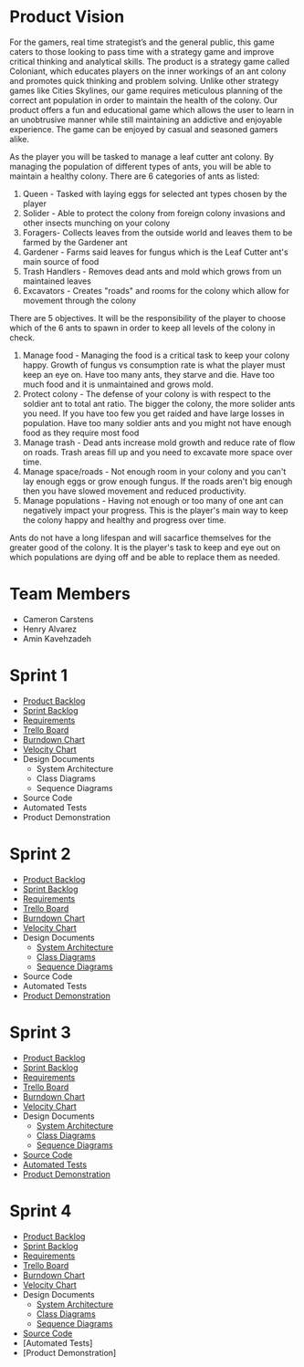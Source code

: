 # Product Vision

For the gamers, real time strategist’s and the general public, this game caters to those looking to pass time with a strategy game and improve critical thinking and analytical skills. The product is a strategy game called Coloniant, which educates players on the inner workings of an ant colony and promotes quick thinking and problem solving. Unlike other strategy games like Cities Skylines, our game requires meticulous planning of the correct ant population in order to maintain the health of the colony. Our product offers a fun and educational game which allows the user to learn in an unobtrusive manner while still maintaining an addictive and enjoyable experience. The game can be enjoyed by casual and seasoned gamers alike.

As the player you will be tasked to manage a leaf cutter ant colony. By managing the population of different types of ants, you will be able to maintain a healthy colony. There are 6 categories of ants as listed:
1. Queen - Tasked with laying eggs for selected ant types chosen by the player
2. Solider - Able to protect the colony from foreign colony invasions and other insects munching on your colony 
3. Foragers- Collects leaves from the outside world and leaves them to be farmed by the Gardener ant 
4. Gardener - Farms said leaves for fungus which is the Leaf Cutter ant's main source of  food 
5. Trash Handlers - Removes dead ants and mold which grows from un maintained leaves 
6. Excavators - Creates "roads" and rooms for the colony which allow for movement through the colony

There are 5 objectives. It will be the responsibility of the player to choose which of the 6 ants to spawn in order to keep all levels of the colony in check. 
1. Manage food - Managing the food is a critical task to keep your colony happy. Growth of fungus vs consumption rate is what the player must keep an eye on. Have too many ants, they starve and die. Have too much food and it is unmaintained and grows mold. 
2. Protect colony - The defense of your colony is with respect to the soldier ant to total ant ratio. The bigger the colony, the more solider ants you need. If you have too few you get raided and have large losses in population. Have too many soldier ants and you might not have enough food as they require most food
3. Manage trash - Dead ants increase mold growth and reduce rate of flow on roads. Trash areas fill up and you need to excavate more space over time. 
4. Manage space/roads - Not enough room in your colony and you can't lay enough eggs or grow enough fungus. If the roads aren't big enough then you have slowed movement and reduced productivity. 
5. Manage populations - Having not enough or too many of one ant can negatively impact your progress. This is the player's main way to keep the colony happy and healthy and progress over time.

Ants do not have a long lifespan and will sacarfice themselves for the greater good of the colony. It is the player's task to keep and eye out on which populations are dying off and be able to replace them as needed.

# Team Members

* Cameron Carstens
* Henry Alvarez
* Amin Kavehzadeh

# Sprint 1
- [Product Backlog](https://github.com/SirCamyCamCam/COP4331-Project/blob/master/artifacts/product_backlog.md)
- [Sprint Backlog](https://github.com/SirCamyCamCam/COP4331-Project/blob/master/artifacts/sprint1_backlog.md)
- [Requirements](https://github.com/SirCamyCamCam/COP4331-Project/blob/master/artifacts/requirements.md)
- [Trello Board](https://trello.com/b/gFsbQ9w7/coloniant)
- [Burndown Chart](https://docs.google.com/spreadsheets/d/1gBLiF37R8ASyhEuSRIRIB8FOppTpLP2ud3x4NF99A_s/edit?usp=sharing)
- [Velocity Chart](https://docs.google.com/spreadsheets/d/1j6sikJHcW3rIfNJAafYf-Lq_KI1qhfvqXbBuPORxzX4/edit?usp=sharing)
- Design Documents
  - System Architecture
  - Class Diagrams
  - Sequence Diagrams
- Source Code
- Automated Tests
- Product Demonstration

# Sprint 2
- [Product Backlog](https://github.com/SirCamyCamCam/COP4331-Project/blob/master/artifacts/product_backlog.md)
- [Sprint Backlog](https://github.com/SirCamyCamCam/COP4331-Project/blob/master/artifacts/sprint2_backlog.md)
- [Requirements](https://github.com/SirCamyCamCam/COP4331-Project/blob/master/artifacts/requirements.md)
- [Trello Board](https://trello.com/b/gFsbQ9w7/coloniant)
- [Burndown Chart](https://docs.google.com/spreadsheets/d/1gBLiF37R8ASyhEuSRIRIB8FOppTpLP2ud3x4NF99A_s/edit?usp=sharing)
- [Velocity Chart](https://docs.google.com/spreadsheets/d/1j6sikJHcW3rIfNJAafYf-Lq_KI1qhfvqXbBuPORxzX4/edit?usp=sharing)
- Design Documents
  - [System Architecture](https://github.com/SirCamyCamCam/COP4331-Project/tree/master/artifacts/architecture.md)
  - [Class Diagrams](https://drive.google.com/file/d/1Mod25xS7f7hBW-XTqNl8qTcv_Jkq9KxR/view?usp=sharing)
  - [Sequence Diagrams](https://drive.google.com/file/d/1DPfTDrNnx3BaVli-0-dYk4q9yvBbI2TQ/view?usp=sharing)
- Source Code
- Automated Tests
- [Product Demonstration](https://youtu.be/6p3Kt19F7HQ)

# Sprint 3
- [Product Backlog](https://github.com/SirCamyCamCam/COP4331-Project/blob/master/artifacts/product_backlog.md)
- [Sprint Backlog](https://github.com/SirCamyCamCam/COP4331-Project/blob/master/artifacts/sprint3_backlog.md)
- [Requirements](https://github.com/SirCamyCamCam/COP4331-Project/blob/master/artifacts/requirements.md)
- [Trello Board](https://trello.com/b/gFsbQ9w7/coloniant)
- [Burndown Chart](https://docs.google.com/spreadsheets/d/1gBLiF37R8ASyhEuSRIRIB8FOppTpLP2ud3x4NF99A_s/edit#gid=1008218014)
- [Velocity Chart](https://docs.google.com/spreadsheets/d/1j6sikJHcW3rIfNJAafYf-Lq_KI1qhfvqXbBuPORxzX4/edit#gid=0)
- Design Documents
  - [System Architecture](https://github.com/SirCamyCamCam/COP4331-Project/tree/master/artifacts/architecture.md)
  - [Class Diagrams](https://drive.google.com/file/d/1PpFmCsUxAFgKxv27XWKySDtos1Y4dXyZ/view?usp=sharing)
  - [Sequence Diagrams](https://drive.google.com/file/d/1DPfTDrNnx3BaVli-0-dYk4q9yvBbI2TQ/view?usp=sharing)
- [Source Code](https://github.com/SirCamyCamCam/COP4331-Project/tree/master/project/Coloniant/Assets/Scripts)
- [Automated Tests](https://github.com/SirCamyCamCam/COP4331-Project/tree/master/project/Coloniant/Assets/Scripts/TestScript)
- [Product Demonstration](https://www.youtube.com/watch?v=ivLUCNLZI-k)

# Sprint 4
- [Product Backlog](https://github.com/SirCamyCamCam/COP4331-Project/blob/master/artifacts/product_backlog.md)
- [Sprint Backlog](https://github.com/SirCamyCamCam/COP4331-Project/blob/master/artifacts/sprint4_backlog.md)
- [Requirements](https://github.com/SirCamyCamCam/COP4331-Project/blob/master/artifacts/requirements.md)
- [Trello Board](https://trello.com/b/gFsbQ9w7/coloniant)
- [Burndown Chart](https://docs.google.com/spreadsheets/d/1DusqotmqBdPE1kYLgs0zxXKAWzsH5KlU3_yK1mZ_ZG4/edit#gid=0)
- [Velocity Chart](https://docs.google.com/spreadsheets/d/1j6sikJHcW3rIfNJAafYf-Lq_KI1qhfvqXbBuPORxzX4/edit#gid=0)
- Design Documents
  - [System Architecture](https://github.com/SirCamyCamCam/COP4331-Project/tree/master/artifacts/architecture.md)
  - [Class Diagrams](https://drive.google.com/file/d/1PpFmCsUxAFgKxv27XWKySDtos1Y4dXyZ/view?usp=sharing)
  - [Sequence Diagrams](https://drive.google.com/file/d/1DPfTDrNnx3BaVli-0-dYk4q9yvBbI2TQ/view?usp=sharing)
- [Source Code](https://github.com/SirCamyCamCam/COP4331-Project/tree/master/project/Coloniant/Assets/Scripts)
- [Automated Tests]
- [Product Demonstration]
